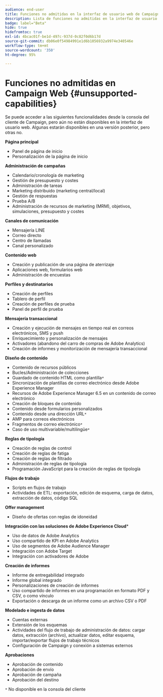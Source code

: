```yaml
---
audience: end-user
title: Funciones no admitidas en la interfaz de usuario web de Campaign
description: Lista de funciones no admitidas en la interfaz de usuario web de Campaign
badge: label="Beta"
hide: true
hidefromtoc: true
exl-id: 4bcac01f-be1d-497c-937d-0c82f0d6b17d
source-git-commit: db06e0f54984991e1d6b1056932a9974e340546e
workflow-type: tm+mt
source-wordcount: '350'
ht-degree: 95%

---
```


# Funciones no admitidas en Campaign Web {#unsupported-capabilities}

Se puede acceder a las siguientes funcionalidades desde la consola del cliente de Campaign, pero aún no están disponibles en la interfaz de usuario web. Algunas estarán disponibles en una versión posterior, pero otras no.

**Página principal**

* Panel de página de inicio
* Personalización de la página de inicio

**Administración de campañas**

* Calendario/cronología de marketing
* Gestión de presupuesto y costes
* Administración de tareas
* Marketing distribuido (marketing central/local)
* Gestión de respuestas
* Prueba A/B
* Administración de recursos de marketing (MRM), objetivos, simulaciones, presupuesto y costes

**Canales de comunicación**

* Mensajería LINE
* Correo directo
* Centro de llamadas
* Canal personalizado

**Contenido web**

* Creación y publicación de una página de aterrizaje
* Aplicaciones web, formularios web
* Administración de encuestas

**Perfiles y destinatarios**

* Creación de perfiles
* Tablero de perfil
* Creación de perfiles de prueba
* Panel de perfil de prueba

**Mensajería transaccional**

* Creación y ejecución de mensajes en tiempo real en correos electrónicos, SMS y push
* Enriquecimiento y personalización de mensajes
* Activadores (abandono del carro de compras de Adobe Analytics)
* Creación de informes y monitorización de mensajería transaccional

**Diseño de contenido**

* Contenido de recursos públicos
* Bucles/Administración de colecciones
* Guardado de contenido HTML como plantilla`*`
* Sincronización de plantillas de correo electrónico desde Adobe Experience Manager
* Recursos de Adobe Experience Manager 6.5 en un contenido de correo electrónico
* Creación de bloques de contenido
* Contenido desde formularios personalizados
* Contenido desde una dirección URL`*`
* AMP para correos electrónicos
* Fragmentos de correo electrónico`*`
* Caso de uso multivariable/multilingüe`*`

**Reglas de tipología**

* Creación de reglas de control
* Creación de reglas de fatiga
* Creación de reglas de filtrado
* Administración de reglas de tipología
* Programación JavaScript para la creación de reglas de tipología

**Flujos de trabajo**

* Scripts en flujos de trabajo
* Actividades de ETL: exportación, edición de esquema, carga de datos, extracción de datos, código SQL

**Offer management**

* Diseño de ofertas con reglas de idoneidad

**Integración con las soluciones de Adobe Experience Cloud***

* Uso de datos de Adobe Analytics
* Uso compartido de KPI en Adobe Analytics
* Uso de segmentos de Adobe Audience Manager
* Integración con Adobe Target
* Integración con activadores de Adobe

**Creación de informes**

* Informe de entregabilidad integrado
* Informe global integrado
* Personalizaciones de creación de informes
* Uso compartido de informes en una programación en formato PDF y CSV, o como vínculo
* Exportación o descarga de un informe como un archivo CSV o PDF

**Modelado e ingesta de datos**

* Cuentas externas
* Extensión de los esquemas
* Actividades del flujo de trabajo de administración de datos: cargar datos, extracción (archivo), actualizar datos, editar esquema, importar/exportar flujos de trabajo técnicos
* Configuración de Campaign y conexión a sistemas externos

**Aprobaciones**

* Aprobación de contenido
* Aprobación de envío
* Aprobación de campaña
* Aprobación del destino


`*` No disponible en la consola del cliente
